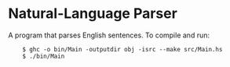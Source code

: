 # Natural-Language Parser

A program that parses English sentences. To compile and run:
```
    $ ghc -o bin/Main -outputdir obj -isrc --make src/Main.hs
    $ ./bin/Main
```